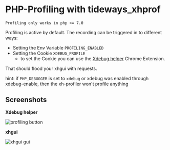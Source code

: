 # PHP-Profiling with tideways_xhprof

``Profiling only works in php >= 7.0``

Profiling is active by default. The recording can be triggered in to different ways:
- Setting the Env Variable `PROFILING_ENABLED`
- Setting the Cookie `XDEBUG_PROFILE`
  - to set the Cookie you can use the [Xdebug helper] Chrome Extension. 
  
That should flood your xhgui with requests.

hint: if `PHP_DEBUGGER` is set to `xdebug` or xdebug was enabled through xdebug-enable, then the xh-profiler won't profile anything 

## Screenshots

**Xdebug helper**

![profiling button][profiling]

**xhgui**

![xhgui gui][xhgui]

[Xdebug helper]: https://chrome.google.com/webstore/detail/xdebug-helper/eadndfjplgieldjbigjakmdgkmoaaaoc.
[profiling]: ./images/xdebug-helper-profile.png
[xhgui]: ./images/xhgui.png
